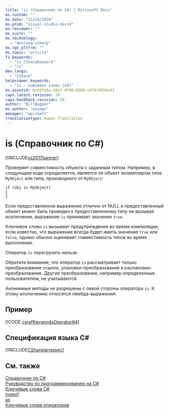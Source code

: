 ```yaml
---
title: "is (Справочник по C#) | Microsoft Docs"
ms.custom: ""
ms.date: "11/24/2016"
ms.prod: "visual-studio-dev14"
ms.reviewer: ""
ms.suite: ""
ms.technology: 
  - "devlang-csharp"
ms.tgt_pltfrm: ""
ms.topic: "article"
f1_keywords: 
  - "is_CSharpKeyword"
  - "is"
dev_langs: 
  - "CSharp"
helpviewer_keywords: 
  - "is - ключевое слово [C#]"
ms.assetid: bc62316a-d41f-4f90-8300-c6f4f0556e43
caps.latest.revision: 20
caps.handback.revision: 20
author: "BillWagner"
ms.author: "wiwagn"
manager: "wpickett"
translationtype: Human Translation
---
```

# is (Справочник по C#)
[!INCLUDE[vs2017banner](../../../csharp/includes/vs2017banner.md)]

Проверяет совместимость объекта с заданным типом.  Например, в следующем коде определяется, является ли объект экземпляром типа `MyObject` или типа, производного от `MyObject`:  
  
```  
if (obj is MyObject)  
{  
}  
```  
  
 Если предоставленное выражение отлично от NULL и предоставленный объект может быть приведен к предоставленному типу не вызывая исключение, выражение `is` принимает значение `true`.  
  
 Ключевое слово `is` вызывает предупреждение во время компиляции, если известно, что выражение всегда будет иметь значение `true` или `false`, однако обычно оценивает совместимость типов во время выполнения.  
  
 Оператор `is` перегрузить нельзя.  
  
 Обратите внимание, что оператор `is` рассматривает только преобразование ссылок, упаковки\-преобразования и распаковки\-преобразования.  Другие преобразования, например определенные пользователем, не учитываются.  
  
 Анонимные методы не разрешены с левой стороны оператора `is`.  К этому исключению относятся лямбда\-выражения.  
  
## Пример  
 [!CODE [csrefKeywordsOperator#4](../CodeSnippet/VS_Snippets_VBCSharp/csrefKeywordsOperator#4)]  
  
## Спецификация языка C\#  
 [!INCLUDE[CSharplangspec](../../../csharp/language-reference/keywords/includes/csharplangspec_md.md)]  
  
## См. также  
 [Справочник по C\#](../../../csharp/language-reference/index.md)   
 [Руководство по программированию на C\#](../../../csharp/programming-guide/index.md)   
 [Ключевые слова C\#](../../../csharp/language-reference/keywords/index.md)   
 [typeof](../../../csharp/language-reference/keywords/typeof.md)   
 [as](../../../csharp/language-reference/keywords/as.md)   
 [Ключевые слова операторов](../../../csharp/language-reference/keywords/operator-keywords.md)